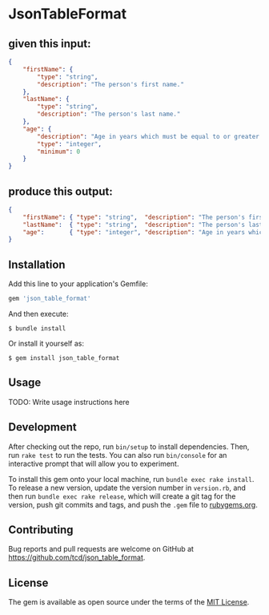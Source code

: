 # JsonTableFormat

## given this input:

```json
{ 
    "firstName": {
        "type": "string",
        "description": "The person's first name."
    },
    "lastName": {
        "type": "string",
        "description": "The person's last name."
    },
    "age": {
        "description": "Age in years which must be equal to or greater than zero.",
        "type": "integer",
        "minimum": 0
    }
}
```

## produce this output:

```json
{ 
    "firstName": { "type": "string",  "description": "The person's first name." },
    "lastName":  { "type": "string",  "description": "The person's last name." },
    "age":       { "type": "integer", "description": "Age in years which must be equal to or greater than zero.", "minimum": 0 }
}
```

## Installation

Add this line to your application's Gemfile:

```ruby
gem 'json_table_format'
```

And then execute:

    $ bundle install

Or install it yourself as:

    $ gem install json_table_format

## Usage

TODO: Write usage instructions here

## Development

After checking out the repo, run `bin/setup` to install dependencies. Then, run `rake test` to run the tests. You can also run `bin/console` for an interactive prompt that will allow you to experiment.

To install this gem onto your local machine, run `bundle exec rake install`. To release a new version, update the version number in `version.rb`, and then run `bundle exec rake release`, which will create a git tag for the version, push git commits and tags, and push the `.gem` file to [rubygems.org](https://rubygems.org).

## Contributing

Bug reports and pull requests are welcome on GitHub at https://github.com/tcd/json_table_format.


## License

The gem is available as open source under the terms of the [MIT License](https://opensource.org/licenses/MIT).

